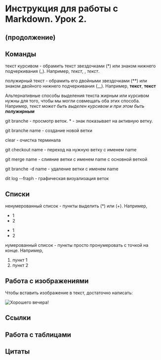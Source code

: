 # Инструкция для работы с Markdown. Урок 2.

## (продолжение)

## Команды

текст курсивом - обрамить текст звездочками (*) или знаком нижнего подчеркивания (_). Например, *текст*, , _текст_.

полужирный текст - обрамить его двойными звездочками (**) или знаком двойного нижнего подчеркивания (__). Например, **текст**, __текст__

Альтернативные способы выделения текста жирным или курсивом нужны для того, чтобы мы могли совмещать оба этих способа. Например,
_текст может быть выделен курсивом и при этом быть **полужирным**_

git branche - просмотр веток. * - знак показывает на активную ветку.

git branche name - создание новой ветки

clear - очистка терминала

git checkout name - переход на нужную ветку с именем name

git merge name - слияние ветки с именем name с основной веткой

git branche -d name - удаление ветки с именем name

dit log --fraph - графическая визуализация веток

## Списки

ненумерованный список - пункты выделить (*) или (+). Например,
* 1
* 2
+ 1
+ 2

нумерованный список - пункты просто пронумеровать с точкой на конце. Например,
1. пункт 1
2. пункт 2

## Работа с изображениями

Чтобы вставить изображение в текст, достаточно написать:

![Хорошего вечера!](янкито.png)

## Ссылки

## Работа с таблицами

## Цитаты
